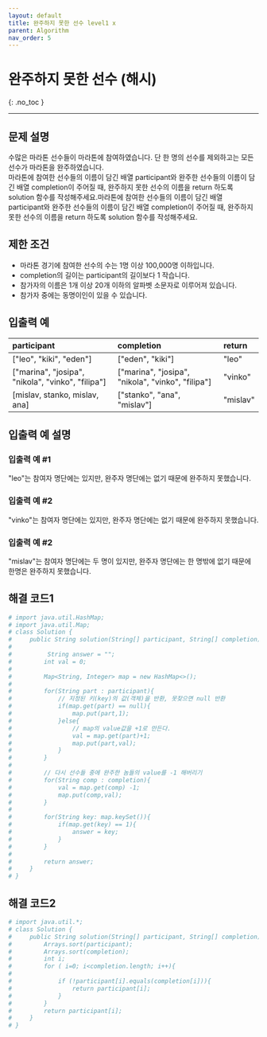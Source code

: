 ```yaml
---
layout: default
title: 완주하지 못한 선수 level1 x
parent: Algorithm
nav_order: 5
---
```


# 완주하지 못한 선수 (해시)
{: .no_toc }

---

## 문제 설명

수많은 마라톤 선수들이 마라톤에 참여하였습니다. 단 한 명의 선수를 제외하고는 모든 선수가 마라톤을 완주하였습니다.  
마라톤에 참여한 선수들의 이름이 담긴 배열 participant와 완주한 선수들의 이름이 담긴 배열 completion이 주어질 때, 완주하지 못한 선수의 이름을 return 하도록 solution 함수를 작성해주세요.마라톤에 참여한 선수들의 이름이 담긴 배열 participant와 완주한 선수들의 이름이 담긴 배열 completion이 주어질 때, 완주하지 못한 선수의 이름을 return 하도록 solution 함수를 작성해주세요.  

## 제한 조건

* 마라톤 경기에 참여한 선수의 수는 1명 이상 100,000명 이하입니다.
* completion의 길이는 participant의 길이보다 1 작습니다.
* 참가자의 이름은 1개 이상 20개 이하의 알파벳 소문자로 이루어져 있습니다.
* 참가자 중에는 동명이인이 있을 수 있습니다.

## 입출력 예

| participant                                        | completion                                        | return            | 
|:---------------------------------------------------|:--------------------------------------------------|:------------------|
| ["leo", "kiki", "eden"]                            | ["eden", "kiki"]                                  | "leo"             |
| ["marina", "josipa", "nikola", "vinko", "filipa"]  | ["marina", "josipa", "nikola", "vinko", "filipa"] | "vinko"           |
| [mislav, stanko, mislav, ana]                      | ["stanko", "ana", "mislav"]                       | "mislav"          |

## 입출력 예 설명

### 입출력 예 #1

"leo"는 참여자 명단에는 있지만, 완주자 명단에는 없기 때문에 완주하지 못했습니다.

### 입출력 예 #2

"vinko"는 참여자 명단에는 있지만, 완주자 명단에는 없기 때문에 완주하지 못했습니다.

### 입출력 예 #2

"mislav"는 참여자 명단에는 두 명이 있지만, 완주자 명단에는 한 명밖에 없기 때문에 한명은 완주하지 못했습니다.

## 해결 코드1
```yaml
# import java.util.HashMap;
# import java.util.Map;
# class Solution {
#     public String solution(String[] participant, String[] completion) {
#              
#          String answer = "";
#         int val = 0;
# 
#         Map<String, Integer> map = new HashMap<>();
# 
#         for(String part : participant){
#             // 지정된 키(key)의 값(객체)을 반환, 못찾으면 null 반환
#             if(map.get(part) == null){
#                 map.put(part,1);
#             }else{
#                 // map의 value값을 +1로 만든다.
#                 val = map.get(part)+1;
#                 map.put(part,val);
#             }
#         }
# 
#         // 다시 선수들 중에 완주한 놈들의 value를 -1 해버리기
#         for(String comp : completion){
#             val = map.get(comp) -1;
#             map.put(comp,val);
#         }
# 
#         for(String key: map.keySet()){
#             if(map.get(key) == 1){
#                 answer = key;
#             }
#         }
# 
#         return answer;
#     }
# }
```

## 해결 코드2
```yaml
# import java.util.*;
# class Solution {
#     public String solution(String[] participant, String[] completion) {
#         Arrays.sort(participant);
#         Arrays.sort(completion);
#         int i;
#         for ( i=0; i<completion.length; i++){
# 
#             if (!participant[i].equals(completion[i])){
#                 return participant[i];
#             }
#         }
#         return participant[i];
#     }
# }
```